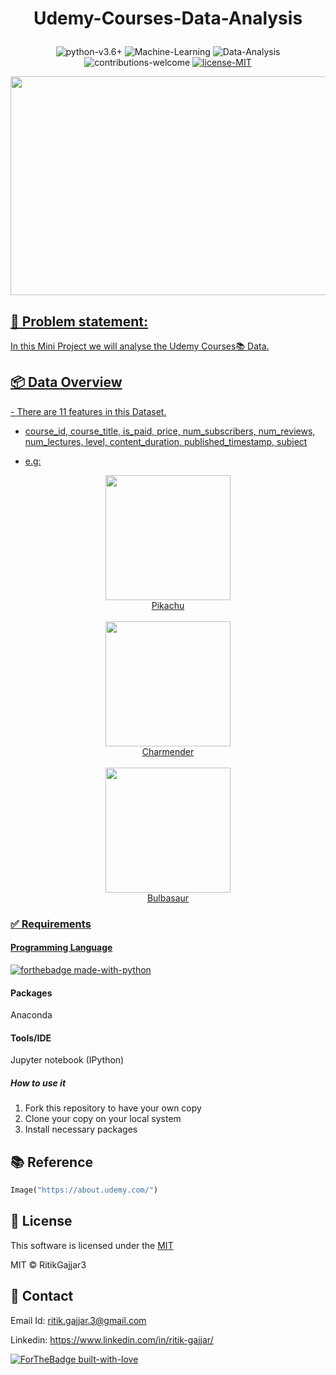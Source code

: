 # <p align="center">Udemy-Courses-Data-Analysis</p>

<p align="center">
    <img src="https://img.shields.io/badge/python-v3.6+-blue.svg"
         alt="python-v3.6+">
    <img src="https://img.shields.io/badge/Machine-Learning-red.svg"
         alt="Machine-Learning">
    <img src="https://img.shields.io/badge/Data-Analysis-yellow.svg"
         alt="Data-Analysis">
    <img src="https://img.shields.io/badge/contributions-welcome-orange.svg"
         alt="contributions-welcome">
    <a href="https://github.com/RitikGajjar3/Udemy-Courses-Data-Analysis/blob/master/LICENSE">
    <img src="https://img.shields.io/badge/license-MIT-green.svg"
         alt="license-MIT">
</p>

<p align="center">
  <img width="600" height="350" src="https://about.udemy.com/wp-content/uploads/2016/07/about-default.png">
</p>

<h2>📘 Problem statement:</h2>
In this Mini Project we will analyse the Udemy Courses📚 Data.


<h2>📦 Data Overview</h2>
- There are 11 features in this Dataset.

- course_id, course_title, is_paid, price, num_subscribers, num_reviews, num_lectures, level, content_duration, published_timestamp, subject 

- e.g:  
<p align="Center">
  
  <img width="200" height="200" src="https://user-images.githubusercontent.com/40620782/84025174-b71dba00-a9a8-11ea-9d0a-87bcc6611991.jpg">
  <br>
  Pikachu
  <br>
  <br>
  
  <img width="200" height="200" src="https://user-images.githubusercontent.com/40620782/84025278-e59b9500-a9a8-11ea-845e-0d44f8ad8c2e.jpg">
  <br>
  Charmender
  <br>
  <br>
  
   <img width="200" height="200" src="https://user-images.githubusercontent.com/40620782/84025234-d3b9f200-a9a8-11ea-8172-d59996c5713a.jpg">
   <br>
   Bulbasaur

</p>


### ✅  Requirements

#### Programming Language
[![forthebadge made-with-python](http://ForTheBadge.com/images/badges/made-with-python.svg)](https://www.python.org/)

#### Packages
Anaconda

#### Tools/IDE 
Jupyter notebook (IPython)

##### How to use it
1. Fork this repository to have your own copy
2. Clone your copy on your local system
3. Install necessary packages

## 📚 Reference
```python
Image("https://about.udemy.com/")
```

## 📜 License

This software is licensed under the [MIT](https://github.com/RitikGajjar3/Udemy-Courses-Data-Analysis/blob/master/LICENSE)

MIT © RitikGajjar3

## 🤝 Contact

Email Id: ritik.gajjar.3@gmail.com

Linkedin: https://www.linkedin.com/in/ritik-gajjar/

[![ForTheBadge built-with-love](http://ForTheBadge.com/images/badges/built-with-love.svg)](https://github.com/RitikGajjar3)
